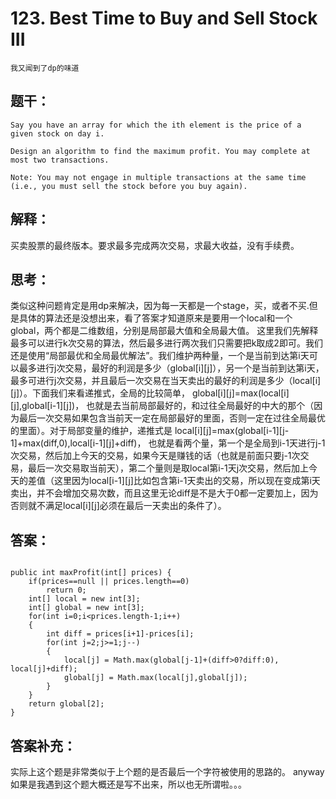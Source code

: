 # 123. Best Time to Buy and Sell Stock III
    我又闻到了dp的味道
## 题干：
```
Say you have an array for which the ith element is the price of a given stock on day i.

Design an algorithm to find the maximum profit. You may complete at most two transactions.

Note: You may not engage in multiple transactions at the same time (i.e., you must sell the stock before you buy again).

```
## 解释：
买卖股票的最终版本。要求最多完成两次交易，求最大收益，没有手续费。
## 思考：
类似这种问题肯定是用dp来解决，因为每一天都是一个stage，买，或者不买.但是具体的算法还是没想出来，看了答案才知道原来是要用一个local和一个global，两个都是二维数组，分别是局部最大值和全局最大值。
这里我们先解释最多可以进行k次交易的算法，然后最多进行两次我们只需要把k取成2即可。我们还是使用“局部最优和全局最优解法”。我们维护两种量，一个是当前到达第i天可以最多进行j次交易，最好的利润是多少（global[i][j]），另一个是当前到达第i天，最多可进行j次交易，并且最后一次交易在当天卖出的最好的利润是多少（local[i][j]）。下面我们来看递推式，全局的比较简单，
global[i][j]=max(local[i][j],global[i-1][j])，
也就是去当前局部最好的，和过往全局最好的中大的那个（因为最后一次交易如果包含当前天一定在局部最好的里面，否则一定在过往全局最优的里面）。对于局部变量的维护，递推式是
local[i][j]=max(global[i-1][j-1]+max(diff,0),local[i-1][j]+diff)，
也就是看两个量，第一个是全局到i-1天进行j-1次交易，然后加上今天的交易，如果今天是赚钱的话（也就是前面只要j-1次交易，最后一次交易取当前天），第二个量则是取local第i-1天j次交易，然后加上今天的差值（这里因为local[i-1][j]比如包含第i-1天卖出的交易，所以现在变成第i天卖出，并不会增加交易次数，而且这里无论diff是不是大于0都一定要加上，因为否则就不满足local[i][j]必须在最后一天卖出的条件了）。

## 答案：
```

public int maxProfit(int[] prices) {
    if(prices==null || prices.length==0)
        return 0;
    int[] local = new int[3];
    int[] global = new int[3];
    for(int i=0;i<prices.length-1;i++)
    {
        int diff = prices[i+1]-prices[i];
        for(int j=2;j>=1;j--)
        {
            local[j] = Math.max(global[j-1]+(diff>0?diff:0), local[j]+diff);
            global[j] = Math.max(local[j],global[j]);
        }
    }
    return global[2];
}
```
## 答案补充：
实际上这个题是非常类似于上个题的是否最后一个字符被使用的思路的。
anyway如果是我遇到这个题大概还是写不出来，所以也无所谓啦。。。

